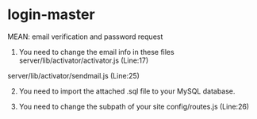 # login-master
MEAN: email verification and password request

1. You need to change the email info in these files
server/lib/activator/activator.js (Line:17)

server/lib/activator/sendmail.js (Line:25)

2. You need to import the attached .sql file to your MySQL database.

3. You need to change the subpath of your site
config/routes.js (Line:26)
